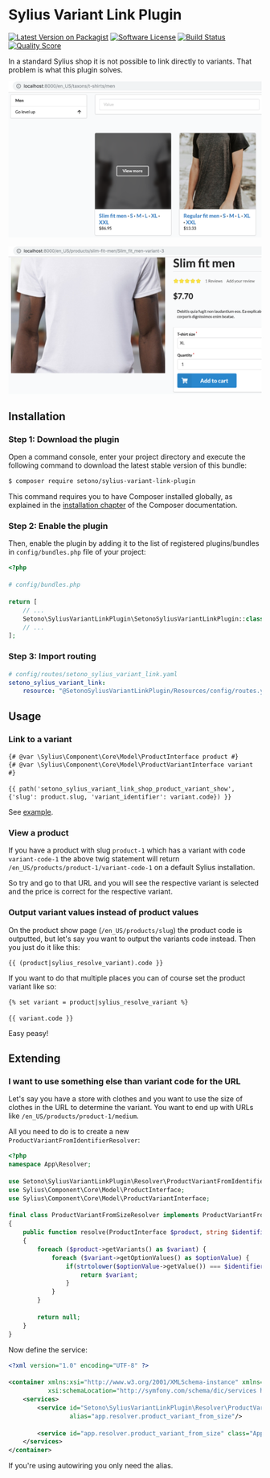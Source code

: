 # Sylius Variant Link Plugin

[![Latest Version on Packagist][ico-version]][link-packagist]
[![Software License][ico-license]](LICENSE)
[![Build Status][ico-travis]][link-travis]
[![Quality Score][ico-code-quality]][link-code-quality]

In a standard Sylius shop it is not possible to link directly to variants. That problem is what this plugin solves.

![Screenshot showing products list with variants links](docs/images/shop-product-list-with-variant-links.png)

![Screenshot showing product show page with variant selected](docs/images/shop-product-show-variant.png)

## Installation

### Step 1: Download the plugin

Open a command console, enter your project directory and execute the following command to download the latest stable version of this bundle:

```bash
$ composer require setono/sylius-variant-link-plugin
```

This command requires you to have Composer installed globally, as explained in the [installation chapter](https://getcomposer.org/doc/00-intro.md) of the Composer documentation.


### Step 2: Enable the plugin

Then, enable the plugin by adding it to the list of registered plugins/bundles
in `config/bundles.php` file of your project:

```php
<?php

# config/bundles.php

return [
    // ...
    Setono\SyliusVariantLinkPlugin\SetonoSyliusVariantLinkPlugin::class => ['all' => true],
    // ...
];
```

### Step 3: Import routing

```yaml
# config/routes/setono_sylius_variant_link.yaml
setono_sylius_variant_link:
    resource: "@SetonoSyliusVariantLinkPlugin/Resources/config/routes.yaml"
```

## Usage

### Link to a variant

```twig
{# @var \Sylius\Component\Core\Model\ProductInterface product #}
{# @var \Sylius\Component\Core\Model\ProductVariantInterface variant #}

{{ path('setono_sylius_variant_link_shop_product_variant_show', {'slug': product.slug, 'variant_identifier': variant.code}) }}
```

See [example](tests/Application/templates/bundles/SyliusShopBundle/Product/_box.html.twig).

### View a product
If you have a product with slug `product-1` which has a variant with code `variant-code-1` the above twig statement will return
`/en_US/products/product-1/variant-code-1` on a default Sylius installation.

So try and go to that URL and you will see the respective variant is selected and the price is correct for the respective variant.

### Output variant values instead of product values
On the product show page (`/en_US/products/slug`) the product code is outputted, but let's say you want to output the variants
code instead. Then you just do it like this:

```twig
{{ (product|sylius_resolve_variant).code }}
```

If you want to do that multiple places you can of course set the product variant like so:

```twig
{% set variant = product|sylius_resolve_variant %}

{{ variant.code }}
```

Easy peasy!

## Extending
### I want to use something else than variant code for the URL
Let's say you have a store with clothes and you want to use the size of clothes in the URL to determine the variant.
You want to end up with URLs like `/en_US/products/product-1/medium`.

All you need to do is to create a new `ProductVariantFromIdentifierResolver`:

```php
<?php
namespace App\Resolver;

use Setono\SyliusVariantLinkPlugin\Resolver\ProductVariantFromIdentifierResolverInterface;
use Sylius\Component\Core\Model\ProductInterface;
use Sylius\Component\Core\Model\ProductVariantInterface;

final class ProductVariantFromSizeResolver implements ProductVariantFromIdentifierResolverInterface
{
    public function resolve(ProductInterface $product, string $identifier) : ?ProductVariantInterface
    {
        foreach ($product->getVariants() as $variant) {
            foreach ($variant->getOptionValues() as $optionValue) {
                if(strtolower($optionValue->getValue()) === $identifier) {
                    return $variant;
                }
            }
        }
        
        return null;
    }
}
```

Now define the service:

```xml
<?xml version="1.0" encoding="UTF-8" ?>

<container xmlns:xsi="http://www.w3.org/2001/XMLSchema-instance" xmlns="http://symfony.com/schema/dic/services"
           xsi:schemaLocation="http://symfony.com/schema/dic/services http://symfony.com/schema/dic/services/services-1.0.xsd">
    <services>
        <service id="Setono\SyliusVariantLinkPlugin\Resolver\ProductVariantFromIdentifierResolverInterface"
                 alias="app.resolver.product_variant_from_size"/>

        <service id="app.resolver.product_variant_from_size" class="App\Resolver\ProductVariantFromSizeResolver"/>
    </services>
</container>
```

If you're using autowiring you only need the alias.

[ico-version]: https://img.shields.io/packagist/v/setono/sylius-variant-link-plugin.svg?style=flat-square
[ico-license]: https://img.shields.io/badge/license-MIT-brightgreen.svg?style=flat-square
[ico-travis]: https://travis-ci.com/Setono/SyliusVariantLinkPlugin.svg?branch=master
[ico-code-quality]: https://img.shields.io/scrutinizer/g/Setono/SyliusVariantLinkPlugin.svg?style=flat-square

[link-packagist]: https://packagist.org/packages/setono/sylius-variant-link-plugin
[link-travis]: https://travis-ci.com/Setono/SyliusVariantLinkPlugin
[link-code-quality]: https://scrutinizer-ci.com/g/Setono/SyliusVariantLinkPlugin
